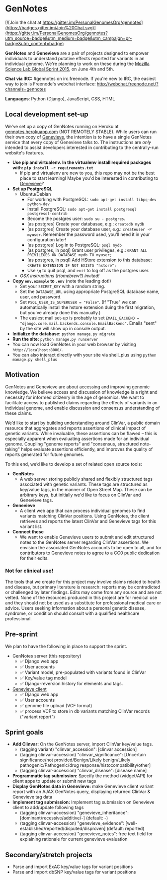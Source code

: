 # GenNotes

[![Join the chat at https://gitter.im/PersonalGenomesOrg/gennotes](https://badges.gitter.im/Join%20Chat.svg)](https://gitter.im/PersonalGenomesOrg/gennotes?utm_source=badge&utm_medium=badge&utm_campaign=pr-badge&utm_content=badge)

**GenNotes** and **Genevieve** are a pair of projects designed to empower
individuals to understand putative effects reported for variants in an
individual genome. We're planning to work on these during the [Mozilla Science
Lab Global Sprint 2015](https://www.mozillascience.org/global-sprint-2015), on
June 4th and 5th.

**Chat via IRC:** #gennotes on irc.freenode. If you're new to IRC, the easiest
way to join is Freenode's webchat interface:
http://webchat.freenode.net/?channels=gennotes

**Languages**: Python (Django), JavaScript, CSS, HTML

## Local development set-up

We've set up a copy of GenNotes running on Heroku at
[gennotes.herokuapp.com](http://gennotes.herokuapp.com/) (NOT REMOTELY STABLE).
While users can run their own copy of
[Genevieve](https://github.com/PersonalGenomesOrg/genevieve), the intention
is to have a single GenNotes service that every copy of Genevieve talks to.
The instructions are *only* intended to assist developers interested in
contributing to the centrally-run website's features.

* **Use pip and virtualenv. In the virtualenv install required packages with:
`pip install -r requirements.txt`**
  * If pip and virtualenv are new to you, this repo may not be the best place
to start learning! Maybe you'd be interested in contributing to [Genevieve](https://github.com/PersonalGenomesOrg/genevieve)?
* **Set up PostgreSQL**
  * Ubuntu/Debian
    * For working with PostgreSQL: `sudo apt-get install libpq-dev python-dev`
    * Install PostgreSQL: `sudo apt-get install postgresql postgresql-contrib`
    * Become the postgres user: `sudo su - postgres`.
    * [as postgres] Create your databasae, e.g.: `createdb mydb`
    * [as postgres] Create your database user, e.g.: `createuser -P myuser`. Remember the password used, you'll need it in your configuration later!
    * [as postgres] Log in to PostgreSQL: `psql mydb`
    * [as postgres, in psql] Grant user privileges, e.g.: `GRANT ALL PRIVILEGES ON DATABASE mydb TO myuser;`
    * [as postgres, in psql] Add HStore extension to this database: `CREATE EXTENSION IF NOT EXISTS "hstore";`
    * Use `\q` to quit psql, and `exit` to log off as the postgres user.
  * *OSX instructions (Homebrew?) invited!*
* **Copy `env.example` to `.env`** (note the leading dot!)
  * Set your `SECRET_KEY` with a random string.
  * Set the `DATABASE_URL` using appropriate PostgreSQL database name, user, and password.
  * Set `PSQL_USER_IS_SUPERUSER = "False"`. (If "True" we can automatically install the hstore extension duing the first migration, but you've already done this manually.)
  * The easiest mail set-up is probably to set `EMAIL_BACKEND = "django.core.mail.backends.console.EmailBackend"`. Emails "sent" by the site will show up in console output.
* **Initialize the database:** `python manage.py migrate`
* **Run the site:** `python manage.py runserver`
* You can now load GenNotes in your web browser by visiting `http://localhost:8000/`.
* You can also interact directly with your site via shell_plus using `python manage.py shell_plus`

## Motivation

GenNotes and Genevieve are about accessing and improving genomic knowledge. We believe access and discussion of knowledge is a right and necessity for informed citizenry in the age of genomics. We want to facilitate access to published claims regarding the effects of variants in an individual genome, and enable discussion and consensus understanding of these claims.

We’d like to start by building understanding around ClinVar, a public domain resource that aggregates and reports assertions of clinical impact of genetic variants. While invaluable, these assertions can be flawed – this is especially apparent when evaluating assertions made for an individual genome. Coupling "genome reports" and "consensus, structured note-taking" helps evaluate assertions efficiently, and improves the quality of reports generated for future genomes.

To this end, we’d like to develop a set of related open source tools:
- **GenNotes**
  - A web server storing publicly shared and flexibly structured tags associated with genetic variants. These tags are structured as key/value tags, in the manner of Open Street Map. These can be arbitrary keys, but initially we'd like to focus on ClinVar and Genevieve tags.
- **Genevieve**
  - A client web app that can process individual genomes to find variants matching ClinVar positions. Using GenNotes, the client retrieves and reports the latest ClinVar and Genevieve tags for this variant list.
- **Connect these**
  - We want to enable Genevieve users to submit and edit structured notes to the GenNotes server regarding ClinVar assertions. We envision the associated GenNotes accounts to be open to all, and for contributors to Genevieve notes to agree to a CC0 public dedication for their edits.

### Not for clinical use!

The tools that we create for this project may involve claims related to health and disease, but primary literature is research: reports may be contradicted or challenged by later findings. Edits may come from any source and are not vetted. None of the resources produced in this project are for medical use and they should not be used as a substitute for professional medical care or advice. Users seeking information about a personal genetic disease, syndrome, or condition should consult with a qualified healthcare professional.

## Pre-sprint

We plan to have the following in place to support the sprint.
- GenNotes server (this repository)
  - :white_check_mark: Django web app
  - :white_check_mark: User accounts
  - :white_check_mark: Variant model, pre-populated with variants found in ClinVar
  - :white_check_mark: Key/value tag model
  - :white_check_mark: Django-reversion history for elements and tags.
- [Genevieve client](https://github.com/PersonalGenomesOrg/genevieve)
  - :white_check_mark: Django web app
  - :white_check_mark: User accounts
  - :white_check_mark: genome file upload (VCF format)
  - :white_check_mark: process VCF to store in db variants matching ClinVar records ("variant report")

## Sprint goals
- **Add Clinvar:** On the GenNotes server, import ClinVar key/value tags.
  - (tagging variant) "clinvar_accession": [clinvar accession]
  - (tagging clinvar-accession) "clinvar_significance": [Uncertain significance/not provided/Benign/Likely benign/Likely pathogenic/Pathogenic/drug response/histocompatibility/other]
  - (tagging clinvar-accession) "clinvar_disease": [disease name]
- **Programmatic tag submission:** Specify the method (widget/API) for client apps to update or submit new tags
- **Display GenNotes data in Genevieve:** make Genevieve client variant report with an AJAX GenNotes query, displaying returned ClinVar & Genevieve tag data
- **Implement tag submission:** Implement tag submission on Genevieve client to add/update following tags
  - (tagging clinvar-accession) "genevieve_inheritance": [dominant/recessive/additive/-] (default: -)
  - (tagging clinvar-accession) "genevieve_evidence": [well-established/reported/disputed/disproven] (default: reported)
  - (tagging clinvar-accession) "genevieve_notes": free text field for explaining rationale for current genevieve evaluation

## Secondary/stretch projects
- Parse and import ExAC key/value tags for variant positions
- Parse and import dbSNP key/value tags for variant positions
